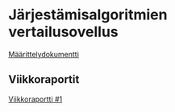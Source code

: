 # Järjestämisalgoritmien vertailusovellus

[Määrittelydokumentti](Dokumentaatio/maarittelydokumentti.md)

## Viikkoraportit

[Viikkoraportti #1](Dokumentaatio/viikkoraportti1.md)
